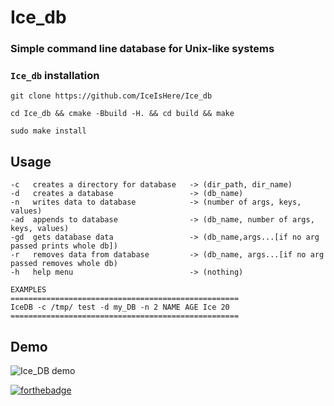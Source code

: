 # Ice_db                       

### Simple command line database for Unix-like systems
### `Ice_db` installation
```
git clone https://github.com/IceIsHere/Ice_db
```
```
cd Ice_db && cmake -Bbuild -H. && cd build && make 
```
```
sudo make install
```
## Usage
```
-c   creates a directory for database   -> (dir_path, dir_name)
-d   creates a database                 -> (db_name)
-n   writes data to database            -> (number of args, keys, values)
-ad  appends to database                -> (db_name, number of args, keys, values)
-gd  gets database data                 -> (db_name,args...[if no arg passed prints whole db])
-r   removes data from database         -> (db_name, args...[if no arg passed removes whole db)
-h   help menu                          -> (nothing)

EXAMPLES 
===================================================
IceDB -c /tmp/ test -d my_DB -n 2 NAME AGE Ice 20 
===================================================
```

## Demo
![Ice_DB demo](icedb.gif)

 [![forthebadge](https://forthebadge.com/images/badges/made-with-c-plus-plus.svg)](https://forthebadge.com)
